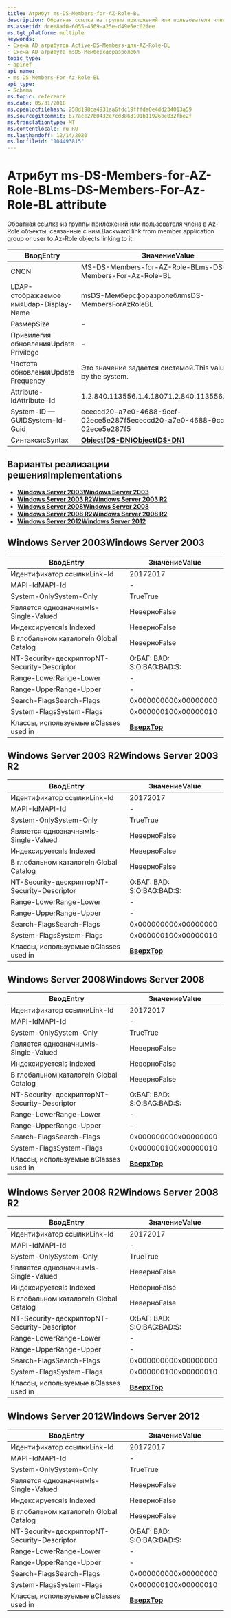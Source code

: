 ```yaml
---
title: Атрибут ms-DS-Members-for-AZ-Role-BL
description: Обратная ссылка из группы приложений или пользователя члена в Az-Role объекты, связанные с ним.
ms.assetid: dcee8af0-6055-4569-a25e-d49e5ec02fee
ms.tgt_platform: multiple
keywords:
- Схема AD атрибутов Active-DS-Members-для-AZ-Role-BL
- Схема AD атрибута msDS-Мемберсфоразролебл
topic_type:
- apiref
api_name:
- ms-DS-Members-For-Az-Role-BL
api_type:
- Schema
ms.topic: reference
ms.date: 05/31/2018
ms.openlocfilehash: 258d198ca4931aa6fdc19fffda0e4dd234013a59
ms.sourcegitcommit: b77ace27b0432e7cd3863191b11926be032fbe2f
ms.translationtype: MT
ms.contentlocale: ru-RU
ms.lasthandoff: 12/14/2020
ms.locfileid: "104493815"
---
```

# <a name="ms-ds-members-for-az-role-bl-attribute"></a><span data-ttu-id="1a35b-105">Атрибут ms-DS-Members-for-AZ-Role-BL</span><span class="sxs-lookup"><span data-stu-id="1a35b-105">ms-DS-Members-For-Az-Role-BL attribute</span></span>

<span data-ttu-id="1a35b-106">Обратная ссылка из группы приложений или пользователя члена в Az-Role объекты, связанные с ним.</span><span class="sxs-lookup"><span data-stu-id="1a35b-106">Backward link from member application group or user to Az-Role objects linking to it.</span></span>



| <span data-ttu-id="1a35b-107">Ввод</span><span class="sxs-lookup"><span data-stu-id="1a35b-107">Entry</span></span> | <span data-ttu-id="1a35b-108">Значение</span><span class="sxs-lookup"><span data-stu-id="1a35b-108">Value</span></span> |
|-------------------|-----------------------------------------|
| <span data-ttu-id="1a35b-109">CN</span><span class="sxs-lookup"><span data-stu-id="1a35b-109">CN</span></span>                | <span data-ttu-id="1a35b-110">MS-DS-Members-for-AZ-Role-BL</span><span class="sxs-lookup"><span data-stu-id="1a35b-110">ms-DS-Members-For-Az-Role-BL</span></span>            |
| <span data-ttu-id="1a35b-111">LDAP-отображаемое имя</span><span class="sxs-lookup"><span data-stu-id="1a35b-111">Ldap-Display-Name</span></span> | <span data-ttu-id="1a35b-112">msDS-Мемберсфоразролебл</span><span class="sxs-lookup"><span data-stu-id="1a35b-112">msDS-MembersForAzRoleBL</span></span>                 |
| <span data-ttu-id="1a35b-113">Размер</span><span class="sxs-lookup"><span data-stu-id="1a35b-113">Size</span></span>              | \-                                      |
| <span data-ttu-id="1a35b-114">Привилегия обновления</span><span class="sxs-lookup"><span data-stu-id="1a35b-114">Update Privilege</span></span>  | \-                                      |
| <span data-ttu-id="1a35b-115">Частота обновления</span><span class="sxs-lookup"><span data-stu-id="1a35b-115">Update Frequency</span></span>  | <span data-ttu-id="1a35b-116">Это значение задается системой.</span><span class="sxs-lookup"><span data-stu-id="1a35b-116">This value is set by the system.</span></span>        |
| <span data-ttu-id="1a35b-117">Attribute-Id</span><span class="sxs-lookup"><span data-stu-id="1a35b-117">Attribute-Id</span></span>      | <span data-ttu-id="1a35b-118">1.2.840.113556.1.4.1807</span><span class="sxs-lookup"><span data-stu-id="1a35b-118">1.2.840.113556.1.4.1807</span></span>                 |
| <span data-ttu-id="1a35b-119">System-ID — GUID</span><span class="sxs-lookup"><span data-stu-id="1a35b-119">System-Id-Guid</span></span>    | <span data-ttu-id="1a35b-120">ececcd20-a7e0-4688-9ccf-02ece5e287f5</span><span class="sxs-lookup"><span data-stu-id="1a35b-120">ececcd20-a7e0-4688-9ccf-02ece5e287f5</span></span>    |
| <span data-ttu-id="1a35b-121">Синтаксис</span><span class="sxs-lookup"><span data-stu-id="1a35b-121">Syntax</span></span>            | [<span data-ttu-id="1a35b-122">**Object(DS-DN)**</span><span class="sxs-lookup"><span data-stu-id="1a35b-122">**Object(DS-DN)**</span></span>](s-object-ds-dn.md) |



## <a name="implementations"></a><span data-ttu-id="1a35b-123">Варианты реализации решения</span><span class="sxs-lookup"><span data-stu-id="1a35b-123">Implementations</span></span>

-   [<span data-ttu-id="1a35b-124">**Windows Server 2003**</span><span class="sxs-lookup"><span data-stu-id="1a35b-124">**Windows Server 2003**</span></span>](#windows-server-2003)
-   [<span data-ttu-id="1a35b-125">**Windows Server 2003 R2**</span><span class="sxs-lookup"><span data-stu-id="1a35b-125">**Windows Server 2003 R2**</span></span>](#windows-server-2003-r2)
-   [<span data-ttu-id="1a35b-126">**Windows Server 2008**</span><span class="sxs-lookup"><span data-stu-id="1a35b-126">**Windows Server 2008**</span></span>](#windows-server-2008)
-   [<span data-ttu-id="1a35b-127">**Windows Server 2008 R2**</span><span class="sxs-lookup"><span data-stu-id="1a35b-127">**Windows Server 2008 R2**</span></span>](#windows-server-2008-r2)
-   [<span data-ttu-id="1a35b-128">**Windows Server 2012**</span><span class="sxs-lookup"><span data-stu-id="1a35b-128">**Windows Server 2012**</span></span>](#windows-server-2012)

## <a name="windows-server-2003"></a><span data-ttu-id="1a35b-129">Windows Server 2003</span><span class="sxs-lookup"><span data-stu-id="1a35b-129">Windows Server 2003</span></span>



| <span data-ttu-id="1a35b-130">Ввод</span><span class="sxs-lookup"><span data-stu-id="1a35b-130">Entry</span></span> | <span data-ttu-id="1a35b-131">Значение</span><span class="sxs-lookup"><span data-stu-id="1a35b-131">Value</span></span> |
|------------------------|---------------------------------|
| <span data-ttu-id="1a35b-132">Идентификатор ссылки</span><span class="sxs-lookup"><span data-stu-id="1a35b-132">Link-Id</span></span>                | <span data-ttu-id="1a35b-133">2017</span><span class="sxs-lookup"><span data-stu-id="1a35b-133">2017</span></span>                            |
| <span data-ttu-id="1a35b-134">MAPI-Id</span><span class="sxs-lookup"><span data-stu-id="1a35b-134">MAPI-Id</span></span>                | \-                              |
| <span data-ttu-id="1a35b-135">System-Only</span><span class="sxs-lookup"><span data-stu-id="1a35b-135">System-Only</span></span>            | <span data-ttu-id="1a35b-136">True</span><span class="sxs-lookup"><span data-stu-id="1a35b-136">True</span></span>                            |
| <span data-ttu-id="1a35b-137">Является однозначным</span><span class="sxs-lookup"><span data-stu-id="1a35b-137">Is-Single-Valued</span></span>       | <span data-ttu-id="1a35b-138">Неверно</span><span class="sxs-lookup"><span data-stu-id="1a35b-138">False</span></span>                           |
| <span data-ttu-id="1a35b-139">Индексируется</span><span class="sxs-lookup"><span data-stu-id="1a35b-139">Is Indexed</span></span>             | <span data-ttu-id="1a35b-140">Неверно</span><span class="sxs-lookup"><span data-stu-id="1a35b-140">False</span></span>                           |
| <span data-ttu-id="1a35b-141">В глобальном каталоге</span><span class="sxs-lookup"><span data-stu-id="1a35b-141">In Global Catalog</span></span>      | <span data-ttu-id="1a35b-142">Неверно</span><span class="sxs-lookup"><span data-stu-id="1a35b-142">False</span></span>                           |
| <span data-ttu-id="1a35b-143">NT-Security-дескриптор</span><span class="sxs-lookup"><span data-stu-id="1a35b-143">NT-Security-Descriptor</span></span> | <span data-ttu-id="1a35b-144">О:БАГ: BAD: S:</span><span class="sxs-lookup"><span data-stu-id="1a35b-144">O:BAG:BAD:S:</span></span>                    |
| <span data-ttu-id="1a35b-145">Range-Lower</span><span class="sxs-lookup"><span data-stu-id="1a35b-145">Range-Lower</span></span>            | \-                              |
| <span data-ttu-id="1a35b-146">Range-Upper</span><span class="sxs-lookup"><span data-stu-id="1a35b-146">Range-Upper</span></span>            | \-                              |
| <span data-ttu-id="1a35b-147">Search-Flags</span><span class="sxs-lookup"><span data-stu-id="1a35b-147">Search-Flags</span></span>           | <span data-ttu-id="1a35b-148">0x00000000</span><span class="sxs-lookup"><span data-stu-id="1a35b-148">0x00000000</span></span>                      |
| <span data-ttu-id="1a35b-149">System-Flags</span><span class="sxs-lookup"><span data-stu-id="1a35b-149">System-Flags</span></span>           | <span data-ttu-id="1a35b-150">0x00000010</span><span class="sxs-lookup"><span data-stu-id="1a35b-150">0x00000010</span></span>                      |
| <span data-ttu-id="1a35b-151">Классы, используемые в</span><span class="sxs-lookup"><span data-stu-id="1a35b-151">Classes used in</span></span>        | [<span data-ttu-id="1a35b-152">**Вверх**</span><span class="sxs-lookup"><span data-stu-id="1a35b-152">**Top**</span></span>](c-top.md)<br/> |



## <a name="windows-server-2003-r2"></a><span data-ttu-id="1a35b-153">Windows Server 2003 R2</span><span class="sxs-lookup"><span data-stu-id="1a35b-153">Windows Server 2003 R2</span></span>



| <span data-ttu-id="1a35b-154">Ввод</span><span class="sxs-lookup"><span data-stu-id="1a35b-154">Entry</span></span> | <span data-ttu-id="1a35b-155">Значение</span><span class="sxs-lookup"><span data-stu-id="1a35b-155">Value</span></span> |
|------------------------|---------------------------------|
| <span data-ttu-id="1a35b-156">Идентификатор ссылки</span><span class="sxs-lookup"><span data-stu-id="1a35b-156">Link-Id</span></span>                | <span data-ttu-id="1a35b-157">2017</span><span class="sxs-lookup"><span data-stu-id="1a35b-157">2017</span></span>                            |
| <span data-ttu-id="1a35b-158">MAPI-Id</span><span class="sxs-lookup"><span data-stu-id="1a35b-158">MAPI-Id</span></span>                | \-                              |
| <span data-ttu-id="1a35b-159">System-Only</span><span class="sxs-lookup"><span data-stu-id="1a35b-159">System-Only</span></span>            | <span data-ttu-id="1a35b-160">True</span><span class="sxs-lookup"><span data-stu-id="1a35b-160">True</span></span>                            |
| <span data-ttu-id="1a35b-161">Является однозначным</span><span class="sxs-lookup"><span data-stu-id="1a35b-161">Is-Single-Valued</span></span>       | <span data-ttu-id="1a35b-162">Неверно</span><span class="sxs-lookup"><span data-stu-id="1a35b-162">False</span></span>                           |
| <span data-ttu-id="1a35b-163">Индексируется</span><span class="sxs-lookup"><span data-stu-id="1a35b-163">Is Indexed</span></span>             | <span data-ttu-id="1a35b-164">Неверно</span><span class="sxs-lookup"><span data-stu-id="1a35b-164">False</span></span>                           |
| <span data-ttu-id="1a35b-165">В глобальном каталоге</span><span class="sxs-lookup"><span data-stu-id="1a35b-165">In Global Catalog</span></span>      | <span data-ttu-id="1a35b-166">Неверно</span><span class="sxs-lookup"><span data-stu-id="1a35b-166">False</span></span>                           |
| <span data-ttu-id="1a35b-167">NT-Security-дескриптор</span><span class="sxs-lookup"><span data-stu-id="1a35b-167">NT-Security-Descriptor</span></span> | <span data-ttu-id="1a35b-168">О:БАГ: BAD: S:</span><span class="sxs-lookup"><span data-stu-id="1a35b-168">O:BAG:BAD:S:</span></span>                    |
| <span data-ttu-id="1a35b-169">Range-Lower</span><span class="sxs-lookup"><span data-stu-id="1a35b-169">Range-Lower</span></span>            | \-                              |
| <span data-ttu-id="1a35b-170">Range-Upper</span><span class="sxs-lookup"><span data-stu-id="1a35b-170">Range-Upper</span></span>            | \-                              |
| <span data-ttu-id="1a35b-171">Search-Flags</span><span class="sxs-lookup"><span data-stu-id="1a35b-171">Search-Flags</span></span>           | <span data-ttu-id="1a35b-172">0x00000000</span><span class="sxs-lookup"><span data-stu-id="1a35b-172">0x00000000</span></span>                      |
| <span data-ttu-id="1a35b-173">System-Flags</span><span class="sxs-lookup"><span data-stu-id="1a35b-173">System-Flags</span></span>           | <span data-ttu-id="1a35b-174">0x00000010</span><span class="sxs-lookup"><span data-stu-id="1a35b-174">0x00000010</span></span>                      |
| <span data-ttu-id="1a35b-175">Классы, используемые в</span><span class="sxs-lookup"><span data-stu-id="1a35b-175">Classes used in</span></span>        | [<span data-ttu-id="1a35b-176">**Вверх**</span><span class="sxs-lookup"><span data-stu-id="1a35b-176">**Top**</span></span>](c-top.md)<br/> |



## <a name="windows-server-2008"></a><span data-ttu-id="1a35b-177">Windows Server 2008</span><span class="sxs-lookup"><span data-stu-id="1a35b-177">Windows Server 2008</span></span>



| <span data-ttu-id="1a35b-178">Ввод</span><span class="sxs-lookup"><span data-stu-id="1a35b-178">Entry</span></span> | <span data-ttu-id="1a35b-179">Значение</span><span class="sxs-lookup"><span data-stu-id="1a35b-179">Value</span></span> |
|------------------------|---------------------------------|
| <span data-ttu-id="1a35b-180">Идентификатор ссылки</span><span class="sxs-lookup"><span data-stu-id="1a35b-180">Link-Id</span></span>                | <span data-ttu-id="1a35b-181">2017</span><span class="sxs-lookup"><span data-stu-id="1a35b-181">2017</span></span>                            |
| <span data-ttu-id="1a35b-182">MAPI-Id</span><span class="sxs-lookup"><span data-stu-id="1a35b-182">MAPI-Id</span></span>                | \-                              |
| <span data-ttu-id="1a35b-183">System-Only</span><span class="sxs-lookup"><span data-stu-id="1a35b-183">System-Only</span></span>            | <span data-ttu-id="1a35b-184">True</span><span class="sxs-lookup"><span data-stu-id="1a35b-184">True</span></span>                            |
| <span data-ttu-id="1a35b-185">Является однозначным</span><span class="sxs-lookup"><span data-stu-id="1a35b-185">Is-Single-Valued</span></span>       | <span data-ttu-id="1a35b-186">Неверно</span><span class="sxs-lookup"><span data-stu-id="1a35b-186">False</span></span>                           |
| <span data-ttu-id="1a35b-187">Индексируется</span><span class="sxs-lookup"><span data-stu-id="1a35b-187">Is Indexed</span></span>             | <span data-ttu-id="1a35b-188">Неверно</span><span class="sxs-lookup"><span data-stu-id="1a35b-188">False</span></span>                           |
| <span data-ttu-id="1a35b-189">В глобальном каталоге</span><span class="sxs-lookup"><span data-stu-id="1a35b-189">In Global Catalog</span></span>      | <span data-ttu-id="1a35b-190">Неверно</span><span class="sxs-lookup"><span data-stu-id="1a35b-190">False</span></span>                           |
| <span data-ttu-id="1a35b-191">NT-Security-дескриптор</span><span class="sxs-lookup"><span data-stu-id="1a35b-191">NT-Security-Descriptor</span></span> | <span data-ttu-id="1a35b-192">О:БАГ: BAD: S:</span><span class="sxs-lookup"><span data-stu-id="1a35b-192">O:BAG:BAD:S:</span></span>                    |
| <span data-ttu-id="1a35b-193">Range-Lower</span><span class="sxs-lookup"><span data-stu-id="1a35b-193">Range-Lower</span></span>            | \-                              |
| <span data-ttu-id="1a35b-194">Range-Upper</span><span class="sxs-lookup"><span data-stu-id="1a35b-194">Range-Upper</span></span>            | \-                              |
| <span data-ttu-id="1a35b-195">Search-Flags</span><span class="sxs-lookup"><span data-stu-id="1a35b-195">Search-Flags</span></span>           | <span data-ttu-id="1a35b-196">0x00000000</span><span class="sxs-lookup"><span data-stu-id="1a35b-196">0x00000000</span></span>                      |
| <span data-ttu-id="1a35b-197">System-Flags</span><span class="sxs-lookup"><span data-stu-id="1a35b-197">System-Flags</span></span>           | <span data-ttu-id="1a35b-198">0x00000010</span><span class="sxs-lookup"><span data-stu-id="1a35b-198">0x00000010</span></span>                      |
| <span data-ttu-id="1a35b-199">Классы, используемые в</span><span class="sxs-lookup"><span data-stu-id="1a35b-199">Classes used in</span></span>        | [<span data-ttu-id="1a35b-200">**Вверх**</span><span class="sxs-lookup"><span data-stu-id="1a35b-200">**Top**</span></span>](c-top.md)<br/> |



## <a name="windows-server-2008-r2"></a><span data-ttu-id="1a35b-201">Windows Server 2008 R2</span><span class="sxs-lookup"><span data-stu-id="1a35b-201">Windows Server 2008 R2</span></span>



| <span data-ttu-id="1a35b-202">Ввод</span><span class="sxs-lookup"><span data-stu-id="1a35b-202">Entry</span></span> | <span data-ttu-id="1a35b-203">Значение</span><span class="sxs-lookup"><span data-stu-id="1a35b-203">Value</span></span> |
|------------------------|---------------------------------|
| <span data-ttu-id="1a35b-204">Идентификатор ссылки</span><span class="sxs-lookup"><span data-stu-id="1a35b-204">Link-Id</span></span>                | <span data-ttu-id="1a35b-205">2017</span><span class="sxs-lookup"><span data-stu-id="1a35b-205">2017</span></span>                            |
| <span data-ttu-id="1a35b-206">MAPI-Id</span><span class="sxs-lookup"><span data-stu-id="1a35b-206">MAPI-Id</span></span>                | \-                              |
| <span data-ttu-id="1a35b-207">System-Only</span><span class="sxs-lookup"><span data-stu-id="1a35b-207">System-Only</span></span>            | <span data-ttu-id="1a35b-208">True</span><span class="sxs-lookup"><span data-stu-id="1a35b-208">True</span></span>                            |
| <span data-ttu-id="1a35b-209">Является однозначным</span><span class="sxs-lookup"><span data-stu-id="1a35b-209">Is-Single-Valued</span></span>       | <span data-ttu-id="1a35b-210">Неверно</span><span class="sxs-lookup"><span data-stu-id="1a35b-210">False</span></span>                           |
| <span data-ttu-id="1a35b-211">Индексируется</span><span class="sxs-lookup"><span data-stu-id="1a35b-211">Is Indexed</span></span>             | <span data-ttu-id="1a35b-212">Неверно</span><span class="sxs-lookup"><span data-stu-id="1a35b-212">False</span></span>                           |
| <span data-ttu-id="1a35b-213">В глобальном каталоге</span><span class="sxs-lookup"><span data-stu-id="1a35b-213">In Global Catalog</span></span>      | <span data-ttu-id="1a35b-214">Неверно</span><span class="sxs-lookup"><span data-stu-id="1a35b-214">False</span></span>                           |
| <span data-ttu-id="1a35b-215">NT-Security-дескриптор</span><span class="sxs-lookup"><span data-stu-id="1a35b-215">NT-Security-Descriptor</span></span> | <span data-ttu-id="1a35b-216">О:БАГ: BAD: S:</span><span class="sxs-lookup"><span data-stu-id="1a35b-216">O:BAG:BAD:S:</span></span>                    |
| <span data-ttu-id="1a35b-217">Range-Lower</span><span class="sxs-lookup"><span data-stu-id="1a35b-217">Range-Lower</span></span>            | \-                              |
| <span data-ttu-id="1a35b-218">Range-Upper</span><span class="sxs-lookup"><span data-stu-id="1a35b-218">Range-Upper</span></span>            | \-                              |
| <span data-ttu-id="1a35b-219">Search-Flags</span><span class="sxs-lookup"><span data-stu-id="1a35b-219">Search-Flags</span></span>           | <span data-ttu-id="1a35b-220">0x00000000</span><span class="sxs-lookup"><span data-stu-id="1a35b-220">0x00000000</span></span>                      |
| <span data-ttu-id="1a35b-221">System-Flags</span><span class="sxs-lookup"><span data-stu-id="1a35b-221">System-Flags</span></span>           | <span data-ttu-id="1a35b-222">0x00000010</span><span class="sxs-lookup"><span data-stu-id="1a35b-222">0x00000010</span></span>                      |
| <span data-ttu-id="1a35b-223">Классы, используемые в</span><span class="sxs-lookup"><span data-stu-id="1a35b-223">Classes used in</span></span>        | [<span data-ttu-id="1a35b-224">**Вверх**</span><span class="sxs-lookup"><span data-stu-id="1a35b-224">**Top**</span></span>](c-top.md)<br/> |



## <a name="windows-server-2012"></a><span data-ttu-id="1a35b-225">Windows Server 2012</span><span class="sxs-lookup"><span data-stu-id="1a35b-225">Windows Server 2012</span></span>



| <span data-ttu-id="1a35b-226">Ввод</span><span class="sxs-lookup"><span data-stu-id="1a35b-226">Entry</span></span> | <span data-ttu-id="1a35b-227">Значение</span><span class="sxs-lookup"><span data-stu-id="1a35b-227">Value</span></span> |
|------------------------|---------------------------------|
| <span data-ttu-id="1a35b-228">Идентификатор ссылки</span><span class="sxs-lookup"><span data-stu-id="1a35b-228">Link-Id</span></span>                | <span data-ttu-id="1a35b-229">2017</span><span class="sxs-lookup"><span data-stu-id="1a35b-229">2017</span></span>                            |
| <span data-ttu-id="1a35b-230">MAPI-Id</span><span class="sxs-lookup"><span data-stu-id="1a35b-230">MAPI-Id</span></span>                | \-                              |
| <span data-ttu-id="1a35b-231">System-Only</span><span class="sxs-lookup"><span data-stu-id="1a35b-231">System-Only</span></span>            | <span data-ttu-id="1a35b-232">True</span><span class="sxs-lookup"><span data-stu-id="1a35b-232">True</span></span>                            |
| <span data-ttu-id="1a35b-233">Является однозначным</span><span class="sxs-lookup"><span data-stu-id="1a35b-233">Is-Single-Valued</span></span>       | <span data-ttu-id="1a35b-234">Неверно</span><span class="sxs-lookup"><span data-stu-id="1a35b-234">False</span></span>                           |
| <span data-ttu-id="1a35b-235">Индексируется</span><span class="sxs-lookup"><span data-stu-id="1a35b-235">Is Indexed</span></span>             | <span data-ttu-id="1a35b-236">Неверно</span><span class="sxs-lookup"><span data-stu-id="1a35b-236">False</span></span>                           |
| <span data-ttu-id="1a35b-237">В глобальном каталоге</span><span class="sxs-lookup"><span data-stu-id="1a35b-237">In Global Catalog</span></span>      | <span data-ttu-id="1a35b-238">Неверно</span><span class="sxs-lookup"><span data-stu-id="1a35b-238">False</span></span>                           |
| <span data-ttu-id="1a35b-239">NT-Security-дескриптор</span><span class="sxs-lookup"><span data-stu-id="1a35b-239">NT-Security-Descriptor</span></span> | <span data-ttu-id="1a35b-240">О:БАГ: BAD: S:</span><span class="sxs-lookup"><span data-stu-id="1a35b-240">O:BAG:BAD:S:</span></span>                    |
| <span data-ttu-id="1a35b-241">Range-Lower</span><span class="sxs-lookup"><span data-stu-id="1a35b-241">Range-Lower</span></span>            | \-                              |
| <span data-ttu-id="1a35b-242">Range-Upper</span><span class="sxs-lookup"><span data-stu-id="1a35b-242">Range-Upper</span></span>            | \-                              |
| <span data-ttu-id="1a35b-243">Search-Flags</span><span class="sxs-lookup"><span data-stu-id="1a35b-243">Search-Flags</span></span>           | <span data-ttu-id="1a35b-244">0x00000000</span><span class="sxs-lookup"><span data-stu-id="1a35b-244">0x00000000</span></span>                      |
| <span data-ttu-id="1a35b-245">System-Flags</span><span class="sxs-lookup"><span data-stu-id="1a35b-245">System-Flags</span></span>           | <span data-ttu-id="1a35b-246">0x00000010</span><span class="sxs-lookup"><span data-stu-id="1a35b-246">0x00000010</span></span>                      |
| <span data-ttu-id="1a35b-247">Классы, используемые в</span><span class="sxs-lookup"><span data-stu-id="1a35b-247">Classes used in</span></span>        | [<span data-ttu-id="1a35b-248">**Вверх**</span><span class="sxs-lookup"><span data-stu-id="1a35b-248">**Top**</span></span>](c-top.md)<br/> |



 

 





